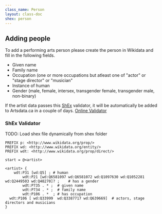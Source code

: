 ```yaml
---
class_name: Person
layout: class-doc
shex: person
---
```


## Adding people

To add a performing arts person please create the person in Wikidata and fill in the following fields.
* Given name
* Family name
* Occupation (one or more occupations but atleast one of "actor" or "stage director" or "musician"
* Instance of human
* Gender (male, female, intersex, transgender female, transgender male, non-binary)


If the artist data passes this [ShEx](https://shex.io) validator, it will be automatically be added to Artsdata.ca in a couple of days.
[Online Validator](https://shex-simple.toolforge.org/wikidata/packages/shex-webapp/doc/shex-simple.html?data=Endpoint:%20https://query.wikidata.org/sparql&hideData&manifest=[]&textMapIsSparqlQuery&schemaURL=https://raw.githubusercontent.com/culturecreates/artsdata-data-model/master/shex/wikidata_person.shex)


###  ShEx Validator 
TODO: Load shex file dynamically from shex folder
```ShEx
PREFIX p: <http://www.wikidata.org/prop/>
PREFIX wd: <http://www.wikidata.org/entity/>
PREFIX wdt: <http://www.wikidata.org/prop/direct/>

start = @<artist>

<artist> {
	wdt:P31 [wd:Q5] ; # human
        wdt:P21 [wd:Q6581097 wd:Q6581072 wd:Q1097630 wd:Q1052281 wd:Q2449503 wd:Q48270]? ;    # has a gender
        wdt:P735 . * ;  # given name
        wdt:P734 . * ;  # family name
        wdt:P106 . *  ; # has occupation
  wdt:P106 [ wd:Q33999  wd:Q3387717 wd:Q639669]  # actors, stage directors and musicians
}
```
